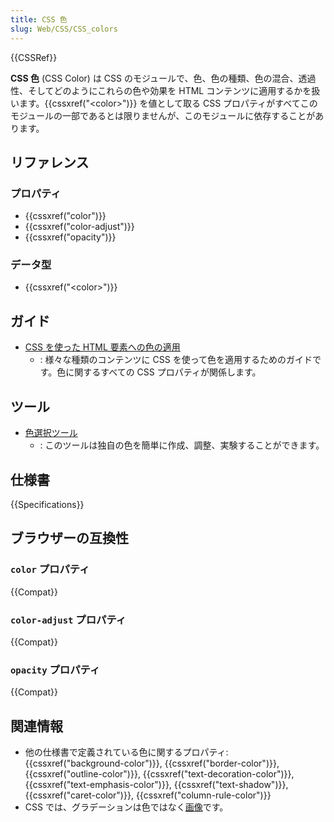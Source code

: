 ```yaml
---
title: CSS 色
slug: Web/CSS/CSS_colors
---
```


{{CSSRef}}

**CSS 色** (CSS Color) は CSS のモジュールで、色、色の種類、色の混合、透過性、そしてどのようにこれらの色や効果を HTML コンテンツに適用するかを扱います。{{cssxref("&lt;color&gt;")}} を値として取る CSS プロパティがすべてこのモジュールの一部であるとは限りませんが、このモジュールに依存することがあります。

## リファレンス

### プロパティ

- {{cssxref("color")}}
- {{cssxref("color-adjust")}}
- {{cssxref("opacity")}}

### データ型

- {{cssxref("&lt;color&gt;")}}

## ガイド

- [CSS を使った HTML 要素への色の適用](/ja/docs/Web/HTML/Applying_color)
  - : 様々な種類のコンテンツに CSS を使って色を適用するためのガイドです。色に関するすべての CSS プロパティが関係します。

## ツール

- [色選択ツール](/ja/docs/Web/CSS/CSS_Colors/Color_picker_tool)
  - : このツールは独自の色を簡単に作成、調整、実験することができます。

## 仕様書

{{Specifications}}

## ブラウザーの互換性

### `color` プロパティ

{{Compat}}

### `color-adjust` プロパティ

{{Compat}}

### `opacity` プロパティ

{{Compat}}

## 関連情報

- 他の仕様書で定義されている色に関するプロパティ: {{cssxref("background-color")}}, {{cssxref("border-color")}}, {{cssxref("outline-color")}}, {{cssxref("text-decoration-color")}}, {{cssxref("text-emphasis-color")}}, {{cssxref("text-shadow")}}, {{cssxref("caret-color")}}, {{cssxref("column-rule-color")}}
- CSS では、グラデーションは色ではなく[画像](/ja/docs/Web/CSS/CSS_Images)です。
